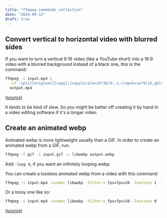 ```yaml
---
title: "ffmpeg commands collection"
date: "2024-09-12"
draft: true
---
```


## Convert vertical to horizontal video with blurred sides

If you want to turn a vertical 9:16 video (like a YouTube short) into a 16:9 video with a blurred background instead of a black one, this is the command:

```sh
ffmpeg -i input.mp4 \
  -vf 'split[original][copy];[copy]scale=ih*16/9:-1,crop=h=iw*9/16,gblur=sigma=20[blurred];[blurred][original]overlay=(main_w-overlay_w)/2:(main_h-overlay_h)/2' \
  output.mp4
```

([source](https://www.junian.net/tech/ffmpeg-vertical-video-blur/))

It tends to be kind of slow. So you might be better off creating it by hand in a video editing software if it's a longer video.

## Create an animated webp

Animated webp is more lightweight usually than a GIF. In order to create an animated webp from a GIF, run:

```sh
ffmpeg -f gif -i input.gif -c libwebp output.webp
```

Add `-loop 0`, if you want an infinitely looping webp.

You can create a lossless animated webp from a video with this command:

```sh
ffmpeg -i input.mp4 -vcodec libwebp -filter:v fps=fps=20 -lossless 1 -loop 0 -preset default -an -vsync 0 -s 800:600 output.webp
```

Or a lossy one like so:

```sh
ffmpeg -i input.mp4 -vcodec libwebp -filter:v fps=fps=20 -lossless 0  -compression_level 3 -q:v 70 -loop 1 -preset picture -an -fps_mode 0 -s 800:600 output.webp
```

([source](https://www.junian.net/tech/ffmpeg-vertical-video-blur/))
